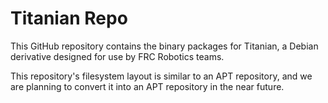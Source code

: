 # Titanian Repo

This GitHub repository contains the binary packages for Titanian, a Debian derivative designed for use by FRC Robotics teams.

This repository's filesystem layout is similar to an APT repository, and we are planning to convert it into an APT repository in the near future.